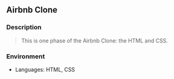 ## Airbnb Clone

### Description
> This is one phase of the Airbnb Clone: the HTML and CSS.

### Environment
* Languages: HTML, CSS

